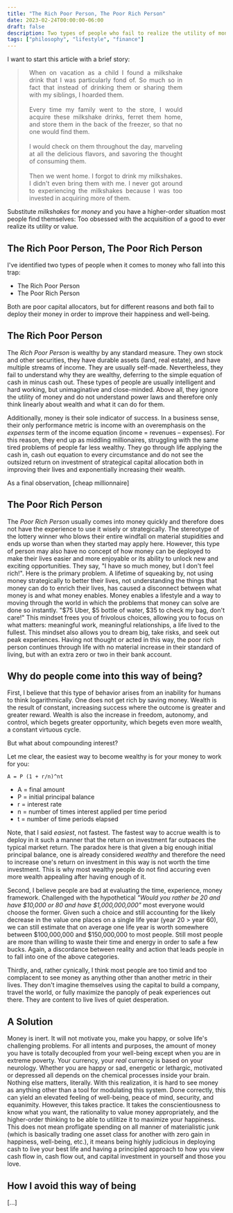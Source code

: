 ```yaml
---
title: "The Rich Poor Person, The Poor Rich Person"
date: 2023-02-24T00:00:00-06:00
draft: false
description: Two types of people who fail to realize the utility of money and deploy it in order to better their lives.
tags: ["philosophy", "lifestyle", "finance"]
---
```


I want to start this article with a brief story:

<blockquote class="prose" style="text-align: justify; padding-left: 25px; padding-right: 100px">
When on vacation as a child I found a milkshake drink that I was particularly fond of. So much so in fact that instead of drinking them or sharing them with my siblings, I hoarded them.
<br><br>
Every time my family went to the store, I would acquire these milkshake drinks, ferret them home, and store them in the back of the freezer, so that no one would find them.
<br><br>
I would check on them throughout the day, marveling at all the delicious flavors, and savoring the thought of consuming them.
<br><br>
Then we went home. I forgot to drink my milkshakes. I didn't even bring them with me. I never got around to experiencing the milkshakes because I was too invested in acquiring more of them.
</blockquote>

Substitute *milkshakes* for *money* and you have a higher-order situation most people find themselves: Too obsessed with the acquisition of a good to ever realize its utility or value.

## The Rich Poor Person, The Poor Rich Person

I've identified two types of people when it comes to money who fall into this trap:
* The Rich Poor Person
* The Poor Rich Person

Both are poor capital allocators, but for different reasons and both fail to deploy their money in order to improve their happiness and well-being.

## The Rich Poor Person

The *Rich Poor Person* is wealthy by any standard measure. They own stock and other securities, they have durable assets (land, real estate), and have multiple streams of income. They are usually self-made. Nevertheless, they fail to understand why they are wealthy, deferring to the simple equation of cash in minus cash out. These types of people are usually intelligent and hard working, but unimaginative and close-minded. Above all, they ignore the utility of money and do not understand power laws and therefore only think linearly about wealth and what it can do for them.

Additionally, money is their sole indicator of success. In a business sense, their only performance metric is income with an overemphasis on the *expenses* term of the income equation (income = revenues – expenses). For this reason, they end up as middling millionaires, struggling with the same tired problems of people far less wealthy. They go through life applying the cash in, cash out equation to every circumstance and do not see the outsized return on investment of strategical capital allocation both in improving their lives and exponentially increasing their wealth.

As a final observation, [cheap millionnaire]

## The Poor Rich Person

The *Poor Rich Person* usually comes into money quickly and therefore does not have the experience to use it wisely or strategically. The stereotype of the lottery winner who blows their entire windfall on material stupidities and ends up worse than when they started may apply here. However, this type of person may also have no concept of how money can be deployed to make their lives easier and more enjoyable or its ability to unlock new and exciting opportunities. They say, "I have so much money, but I don't feel rich!". Here is the primary problem. A lifetime of squeaking by, not using money strategically to better their lives, not understanding the things that money can do to enrich their lives, has caused a disconnect between what money is and what money enables. Money enables a lifestyle and a way to moving through the world in which the problems that money can solve are done so instantly. "$75 Uber, $5 bottle of water, $35 to check my bag, don't care!" This mindset frees you of frivolous choices, allowing you to focus on what matters: meaningful work, meaningful relationships, a life lived to the fullest. This mindset also allows you to dream big, take risks, and seek out peak experiences. Having not thought or acted in this way, the poor rich person continues through life with no material increase in their standard of living, but with an extra zero or two in their bank account.

## Why do people come into this way of being?

First, I believe that this type of behavior arises from an inability for humans to think logarithmically. One does not get rich by saving money. Wealth is the result of constant, increasing success where the outcome is greater and greater reward. Wealth is also the increase in freedom, autonomy, and control, which begets greater opportunity, which begets even more wealth, a constant virtuous cycle.

But what about compounding interest?

Let me clear, the easiest way to become wealthy is for your money to work for you:

```
A = P (1 + r/n)^nt
```

* A = final amount
* P = initial principal balance
* r = interest rate
* n = number of times interest applied per time period
* t = number of time periods elapsed

Note, that I said *easiest*, not fastest. The fastest way to accrue wealth is to deploy in it such a manner that the return on investment far outpaces the typical market return. The paradox here is that given a big enough initial principal balance, one is already considered *wealthy* and therefore the need to increase one's return on investment in this way is not worth the time investment. This is why most wealthy people do not find accuring even more wealth appealing after having enough of it.

Second, I believe people are bad at evaluating the time, experience, money framework. Challenged with the hypothetical *"Would you rather be 20 and have $10,000 or 80 and have $1,000,000,000"* most everyone would choose the former. Given such a choice and still accounting for the likely decrease in the value one places on a single life year (year 20 > year 60), we can still estimate that on average one life year is worth somewhere between $100,000,000 and $150,000,000 to most people. Still most people are more than willing to waste their time and energy in order to safe a few bucks. Again, a discordance between reality and action that leads people in to fall into one of the above categories.

Thirdly, and, rather cynically, I think most people are too timid and too complacent to see money as anything other than another metric in their lives. They don't imagine themselves using the capital to build a company, travel the world, or fully maximize the panoply of peak experiences out there. They are content to live lives of quiet desperation.

## A Solution

Money is inert. It will not motivate you, make you happy, or solve life's challenging problems. For all intents and purposes, the amount of money you have is totally decoupled from your well-being except when you are in extreme poverty. Your currency, your *real* currency is based on your neurology. Whether you are happy or sad, energetic or lethargic, motivated or depressed all depends on the chemical processes inside your brain. Nothing else matters, literally. With this realization, it is hard to see money as anything other than a tool for modulating this system. Done correctly, this can yield an elevated feeling of well-being, peace of mind, security, and equanimity. However, this takes practice. It takes the conscientiousness to know what you want, the rationality to value money appropriately, and the higher-order thinking to be able to utilitize it to maximize your happiness. This does not mean profligate spending on all manner of materialistic junk (which is basically trading one asset class for another with zero gain in happiness, well-being, etc.), it means being highly judicious in deploying cash to live your best life and having a principled approach to how you view cash flow in, cash flow out, and capital investment in yourself and those you love.

## How I avoid this way of being

[...]
